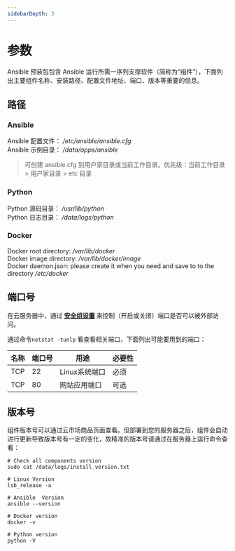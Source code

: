 ```yaml
---
sidebarDepth: 3
---
```


# 参数

Ansible 预装包包含 Ansible 运行所需一序列支撑软件（简称为“组件”），下面列出主要组件名称、安装路径、配置文件地址、端口、版本等重要的信息。

## 路径

### Ansible

Ansible 配置文件： */etc/ansible/ansible.cfg*  
Ansible 示例目录： */data/apps/ansible*  

> 可创建 ansible.cfg 到用户家目录或当前工作目录。优先级：当前工作目录 > 用户家目录 > etc 目录

### Python

Python 源码目录： */usr/lib/python*  
Python 日志目录： */data/logs/python*  

### Docker

Docker root directory: */var/lib/docker*  
Docker image directory: */var/lib/docker/image*   
Docker daemon.json: please create it when you need and save to to the directory */etc/docker*   

## 端口号

在云服务器中，通过 **[安全组设置](https://support.websoft9.com/docs/faq/zh/tech-instance.html)** 来控制（开启或关闭）端口是否可以被外部访问。 

通过命令`netstat -tunlp` 看查看相关端口，下面列出可能要用到的端口：

| 名称 | 端口号 | 用途 |  必要性 |
| --- | --- | --- | --- |
| TCP | 22 | Linux系统端口 | 必须 |
| TCP | 80 | 网站应用端口 | 可选 |

## 版本号

组件版本号可以通过云市场商品页面查看。但部署到您的服务器之后，组件会自动进行更新导致版本号有一定的变化，故精准的版本号请通过在服务器上运行命令查看：

```shell
# Check all components version
sudo cat /data/logs/install_version.txt

# Linux Version
lsb_release -a

# Ansible  Version
ansible --version

# Docker version
docker -v

# Python version
python -V
```
